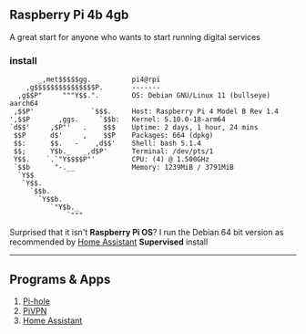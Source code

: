 ## Raspberry Pi 4b 4gb

A great start for anyone who wants to start running digital services

### install
```shell
       _,met$$$$$gg.          pi4@rpi
    ,g$$$$$$$$$$$$$$$P.       -------
  ,g$$P"     """Y$$.".        OS: Debian GNU/Linux 11 (bullseye) aarch64
 ,$$P'              `$$$.     Host: Raspberry Pi 4 Model B Rev 1.4
',$$P       ,ggs.     `$$b:   Kernel: 5.10.0-18-arm64
`d$$'     ,$P"'   .    $$$    Uptime: 2 days, 1 hour, 24 mins
 $$P      d$'     ,    $$P    Packages: 664 (dpkg)
 $$:      $$.   -    ,d$$'    Shell: bash 5.1.4
 $$;      Y$b._   _,d$P'      Terminal: /dev/pts/1
 Y$$.    `.`"Y$$$$P"'         CPU: (4) @ 1.500GHz
 `$$b      "-.__              Memory: 1239MiB / 3791MiB
  `Y$$
   `Y$$.
     `$$b.
       `Y$$b.
          `"Y$b._
              `"""
```

Surprised that it isn't **Raspberry Pi OS**? I run the Debian 64 bit version as recommended by [Home Assistant](/vault/%F0%9F%93%81developer/Home__Lab__%F0%9F%8F%A0/Home__Assistant.md) **Supervised** install

---
## Programs & Apps
1. [Pi-hole](/vault/%F0%9F%93%81developer/Home__Lab__%F0%9F%8F%A0/Pi-hole.md)
2. [PiVPN](/vault/%F0%9F%93%81developer/Home__Lab__%F0%9F%8F%A0/PiVPN.md)
3. [Home Assistant](/vault/%F0%9F%93%81developer/Home__Lab__%F0%9F%8F%A0/Home__Assistant.md)